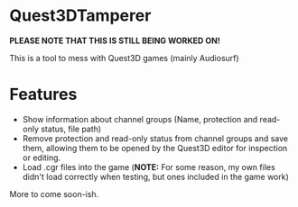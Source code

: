 # Quest3DTamperer
**PLEASE NOTE THAT THIS IS STILL BEING WORKED ON!**

This is a tool to mess with Quest3D games (mainly Audiosurf)

# Features
- Show information about channel groups (Name, protection and read-only status, file path)
- Remove protection and read-only status from channel groups and save them, allowing them to be opened by the Quest3D editor for inspection or editing.
- Load .cgr files into the game (**NOTE:** For some reason, my own files didn't load correctly when testing, but ones included in the game work)

More to come soon-ish.
